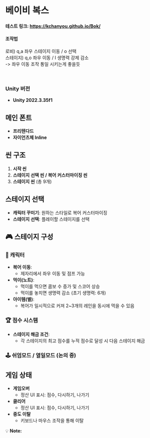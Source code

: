 # 베이비 복스

#### 테스트 링크: https://kchanyou.github.io/Bok/ <br>
#### 조작법 <br>
  로비) q,a 좌우 스테이지 이동 / o 선택 <br>
  스테이지) q,o 좌우 이동 / l 생명력 강제 감소 <br> 
  -> 좌우 이동 조작 통일 시키는게 좋을듯 <br> 

<br>


### Unity 버전  
- **Unity 2022.3.35f1**


## 메인 폰트  
- **프리텐다드**  
- **자이언츠체 Inline**


## 씬 구조  
1. **시작 씬**  
2. **스테이지 선택 씬 / 복어 커스터마이징 씬**  
3. **스테이지 씬** (총 9개)


## 스테이지 선택  
- **캐릭터 꾸미기**: 원하는 스타일로 복어 커스터마이징  
- **스테이지 선택**: 플레이할 스테이지를 선택  


## 🎮 스테이지 구성  

### 🐡 캐릭터  
- **복어 이동**:  
  - 제자리에서 좌우 이동 및 점프 가능  
- **먹이(노트)**:  
  - 먹이를 먹으면 콤보 수 증가 및 스코어 상승  
  - 먹이를 놓치면 생명력 감소 (초기 생명력: 6개)  
- **아이템(별)**:  
  - 복어가 일시적으로 커져 2~3개의 레인을 동시에 먹을 수 있음  

### 🏆 점수 시스템  
- **스테이지 해금 조건**:  
  - 각 스테이지의 최고 점수를 누적 점수로 달성 시 다음 스테이지 해금  

### 🕹️ 쉬엄모드 / 열일모드 (논의 중)


## 게임 상태  

- **게임오버**  
  - 정산 UI 표시: 점수, 다시하기, 나가기  
- **클리어**  
  - 정산 UI 표시: 점수, 다시하기, 나가기  
- **중도 이탈**  
  - 키보드나 마우스 조작을 통해 이탈  


💡 **Note:**  
